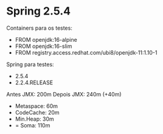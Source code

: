 # Spring 2.5.4

Containers para os testes:
- FROM openjdk:16-alpine
- FROM openjdk:16-slim
- FROM registry.access.redhat.com/ubi8/openjdk-11:1.10-1

Spring para testes:
- 2.5.4
- 2.2.4.RELEASE



Antes JMX: 200m
Depois JMX: 240m (+40m)
- Metaspace: 60m
- CodeCache: 20m
- Min.Heap: 30m
- = Soma: 110m
